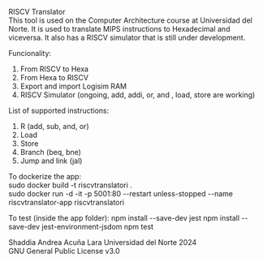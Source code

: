 RISCV Translator   
This tool is used on the Computer Architecture course at Universidad del Norte. It is used to translate MIPS instructions to Hexadecimal and viceversa. It also has a RISCV simulator that is still under development.

Funcionality:
1. From RISCV to Hexa
2. From Hexa to RISCV
3. Export and import Logisim RAM
4. RISCV Simulator (ongoing, add, addi, or, and , load, store are working)

List of supported instructions:
1. R (add, sub, and, or)
2. Load
3. Store
4. Branch (beq, bne)
5. Jump and link (jal)

To dockerize the app:   
sudo docker build -t riscvtranslatori .   
sudo docker run -d -it -p 5001:80 --restart unless-stopped --name riscvtranslator-app riscvtranslatori

To test (inside the app folder):
npm install --save-dev jest
npm install --save-dev jest-environment-jsdom
npm test

Shaddia Andrea Acuña Lara 
Universidad del Norte 2024   
GNU General Public License v3.0